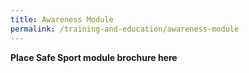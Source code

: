 ```yaml
---
title: Awareness Module
permalink: /training-and-education/awareness-module
---
```


**Place Safe Sport module brochure here**